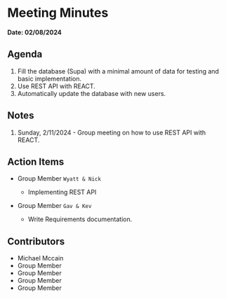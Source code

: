 # Meeting Minutes
**Date: 02/08/2024**

## Agenda
1. Fill the database (Supa) with a minimal amount of data for testing and basic implementation.
2. Use REST API with REACT.
3. Automatically update the database with new users.

## Notes
1. Sunday, 2/11/2024 - Group meeting on how to use REST API with REACT.

## Action Items
* Group Member `Wyatt & Nick`
    * Implementing REST API

* Group Member `Gav & Kev`
     * Write Requirements documentation. 

## Contributors
* Michael Mccain
* Group Member
* Group Member
* Group Member
* Group Member

